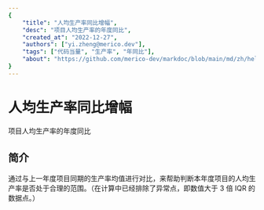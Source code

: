 ```yaml
---
{
    "title": "人均生产率同比增幅",
    "desc": "项目人均生产率的年度同比",
    "created_at": "2022-12-27",
    "authors": ["yi.zheng@merico.dev"],
    "tags": ["代码当量", "生产率", "年同比"],
    "about": "https://github.com/merico-dev/markdoc/blob/main/md/zh/help-sample.md",
}
---
```


# 人均生产率同比增幅

项目人均生产率的年度同比

## 简介

<div data-section="abstract">

通过与上一年度项目同期的生产率均值进行对比，来帮助判断本年度项目的人均生产率是否处于合理的范围。（在计算中已经排除了异常点，即数值大于 3 倍 IQR 的数据点。）

</div>
